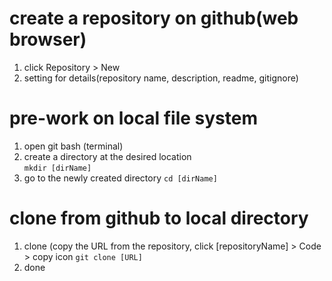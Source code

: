 # create a repository on github(web browser)
  1. click Repository > New
  2. setting for details(repository name, description, readme, gitignore)
# pre-work on local file system
  1. open git bash (terminal)
  2. create a directory at the desired location  
	``` mkdir [dirName] ```  
  3. go to the newly created directory
	``` cd [dirName] ```

# clone from github to local directory
  1. clone (copy the URL from the repository, click [repositoryName] > Code > copy icon
  	``` git clone [URL] ```
  2. done
